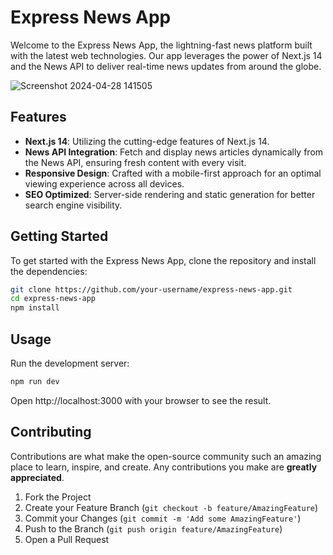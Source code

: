 # Express News App

Welcome to the Express News App, the lightning-fast news platform built with the latest web technologies. Our app leverages the power of Next.js 14 and the News API to deliver real-time news updates from around the globe.

![Screenshot 2024-04-28 141505](https://github.com/adityai0/news-app/assets/97042972/6334c048-fdba-4dad-b4eb-b99ccb257890)
## Features

- **Next.js 14**: Utilizing the cutting-edge features of Next.js 14.
- **News API Integration**: Fetch and display news articles dynamically from the News API, ensuring fresh content with every visit.
- **Responsive Design**: Crafted with a mobile-first approach for an optimal viewing experience across all devices.
- **SEO Optimized**: Server-side rendering and static generation for better search engine visibility.

## Getting Started

To get started with the Express News App, clone the repository and install the dependencies:

```bash
git clone https://github.com/your-username/express-news-app.git
cd express-news-app
npm install
```

## Usage

Run the development server:

```bash
npm run dev
```

Open http://localhost:3000 with your browser to see the result.

## Contributing

Contributions are what make the open-source community such an amazing place to learn, inspire, and create. Any contributions you make are **greatly appreciated**.

1. Fork the Project
2. Create your Feature Branch (`git checkout -b feature/AmazingFeature`)
3. Commit your Changes (`git commit -m 'Add some AmazingFeature'`)
4. Push to the Branch (`git push origin feature/AmazingFeature`)
5. Open a Pull Request


